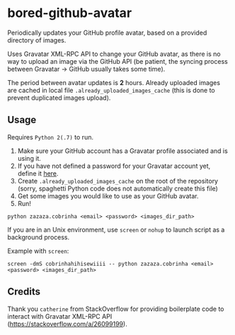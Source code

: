 # bored-github-avatar

Periodically updates your GitHub profile avatar, based on a provided directory of images.

Uses Gravatar XML-RPC API to change your GitHub avatar, as there is no way to upload an image via the GitHub API (be patient, the syncing process between Gravatar -> GitHub usually takes some time).

The period between avatar updates is **2** hours. Already uploaded images are cached in local file `.already_uploaded_images_cache` (this is done to prevent duplicated images upload).

## Usage

Requires `Python 2(.7)` to run.

1. Make sure your GitHub account has a Gravatar profile associated and is using it.
2. If you have not defined a password for your Gravatar account yet, define it [here](https://en.gravatar.com/account/change-password/).
3. Create `.already_uploaded_images_cache` on the root of the repository (sorry, spaghetti Python code does not automatically create this file)
4. Get some images you would like to use as your GitHub avatar.
5. Run!

`python zazaza.cobrinha <email> <password> <images_dir_path>`

If you are in an Unix environment, use `screen` or `nohup` to launch script as a background process.

Example with `screen`:

`screen -dmS cobrinhahihisewiiii -- python zazaza.cobrinha <email> <password> <images_dir_path>`

## Credits

Thank you `catherine` from StackOverflow for providing boilerplate code to interact with Gravatar XML-RPC API (https://stackoverflow.com/a/26099199).